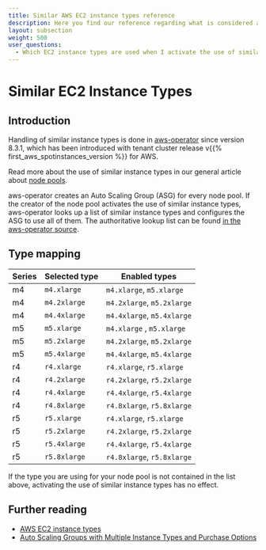 ```yaml
---
title: Similar AWS EC2 instance types reference
description: Here you find our reference regarding what is considered a similar instance type.
layout: subsection
weight: 500
user_questions:
  - Which EC2 instance types are used when I activate the use of similar instance types for a node pool?
---
```


# Similar EC2 Instance Types

## Introduction

Handling of similar instance types is done in [aws-operator](https://github.com/giantswarm/aws-operator) since version 8.3.1, which has been introduced with tenant cluster release v{{% first_aws_spotinstances_version %}} for AWS.

Read more about the use of similar instance types in our general article about [node pools](/basics/nodepools/#similar-instance-types).

aws-operator creates an Auto Scaling Group (ASG) for every node pool. If the creator of the node pool activates the use of similar instance types, aws-operator looks up a list of similar instance types and configures the ASG to use all of them. The authoritative lookup list can be found [in the aws-operator source](https://github.com/giantswarm/aws-operator/blob/3ac1cff06b11f73cc5b0491cf3c139714552e7ce/service/controller/key/machine_deployment.go).

## Type mapping

| Series | Selected type | Enabled types              |
|--------|---------------|----------------------------|
| m4     | `m4.xlarge`   | `m4.xlarge`, `m5.xlarge`   |
| m4     | `m4.2xlarge`  | `m4.2xlarge`, `m5.2xlarge` |
| m4     | `m4.4xlarge`  | `m4.4xlarge`, `m5.4xlarge` |
| m5     | `m5.xlarge`   | `m4.xlarge` , `m5.xlarge`  |
| m5     | `m5.2xlarge`  | `m4.2xlarge`, `m5.2xlarge` |
| m5     | `m5.4xlarge`  | `m4.4xlarge`, `m5.4xlarge` |
| r4     | `r4.xlarge`   | `r4.xlarge`, `r5.xlarge`   |
| r4     | `r4.2xlarge`  | `r4.2xlarge`, `r5.2xlarge` |
| r4     | `r4.4xlarge`  | `r4.4xlarge`, `r5.4xlarge` |
| r4     | `r4.8xlarge`  | `r4.8xlarge`, `r5.8xlarge` |
| r5     | `r5.xlarge`   | `r4.xlarge`, `r5.xlarge`   |
| r5     | `r5.2xlarge`  | `r4.2xlarge`, `r5.2xlarge` |
| r5     | `r5.4xlarge`  | `r4.4xlarge`, `r5.4xlarge` |
| r5     | `r5.8xlarge`  | `r4.8xlarge`, `r5.8xlarge` |

If the type you are using for your node pool is not contained in the list above, activating the use of similar instance types has no effect.

## Further reading

- [AWS EC2 instance types](https://aws.amazon.com/ec2/instance-types/)
- [Auto Scaling Groups with Multiple Instance Types and Purchase Options](https://docs.aws.amazon.com/autoscaling/ec2/userguide/asg-purchase-options.html)
